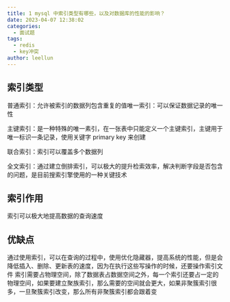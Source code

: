 ```yaml
---
title: 1 mysql 中索引类型有哪些，以及对数据库的性能的影响？
date: 2023-04-07 12:38:02
categories:
  - 面试题
tags:
  - redis
  - key冲突
author: leellun
---
```


## 索引类型

普通索引：允许被索引的数据列包含重复的值唯一索引：可以保证数据记录的唯一性

主键索引：是一种特殊的唯一素引，在一张表中只能定义一个主键索引，主键用于唯一标识一条记录，使用关键字 primary key 来创建

联合索引：索引可以覆盖多个数据列

全文索引：通过建立倒排索引，可以极大的提升检索效率，解决判断字段是否包含的问题，是目前搜索引擎使用的一种关键技术

## 索引作用

索引可以极大地提高数据的查询速度

## 优缺点

通过使用索引，可以在查询的过程中，使用优化隐藏器，提高系统的性能，但是会降低插入、删除、更新表的速度，因为在执行这些写操作的时候，还要操作索引文件
索引需要占物理空间，除了数据表占数据空间之外，每一个索引还要占一定的物理空间，如果要建立聚族索引，那么需要的空间就会更大，如果非聚簇索引很多，一旦聚簇索引改变，那么所有非聚簇索引都会跟着变